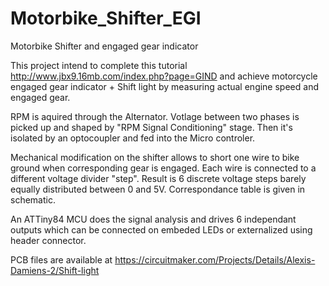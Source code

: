 # Motorbike_Shifter_EGI
Motorbike Shifter and engaged gear indicator

This project intend to complete this tutorial http://www.jbx9.16mb.com/index.php?page=GIND and achieve motorcycle engaged gear indicator + Shift light by measuring actual engine speed and engaged gear.

RPM is aquired through the Alternator. Votlage between two phases is picked up and shaped by "RPM Signal Conditioning" stage. Then it's isolated by an optocoupler and fed into the Micro controler.

Mechanical modification on the shifter allows to short one wire to bike ground when corresponding gear is engaged. Each wire is connected to a different voltage divider "step". Result is 6 discrete voltage steps barely equally distributed between 0 and 5V. Correspondance table is given in schematic.

An ATTiny84 MCU does the signal analysis and drives 6 independant outputs which can be connected on embeded LEDs or externalized using header connector.

PCB files are available at https://circuitmaker.com/Projects/Details/Alexis-Damiens-2/Shift-light
